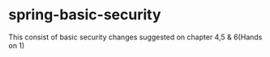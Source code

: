# spring-basic-security

This consist of basic security changes suggested on chapter 4,5 & 6(Hands on 1)
